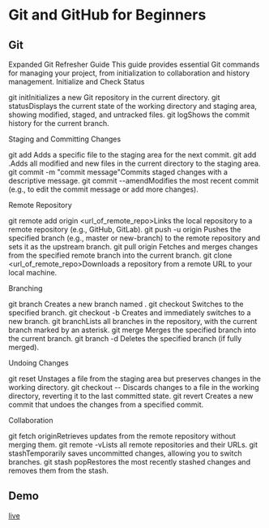 # Git and GitHub for Beginners

## Git

Expanded Git Refresher Guide
This guide provides essential Git commands for managing your project, from initialization to collaboration and history management.
Initialize and Check Status

git initInitializes a new Git repository in the current directory.
git statusDisplays the current state of the working directory and staging area, showing modified, staged, and untracked files.
git logShows the commit history for the current branch.

Staging and Committing Changes

git add <filename>Adds a specific file to the staging area for the next commit.
git add .Adds all modified and new files in the current directory to the staging area.
git commit -m "commit message"Commits staged changes with a descriptive message.
git commit --amendModifies the most recent commit (e.g., to edit the commit message or add more changes).

Remote Repository

git remote add origin <url_of_remote_repo>Links the local repository to a remote repository (e.g., GitHub, GitLab).
git push -u origin <branch>Pushes the specified branch (e.g., master or new-branch) to the remote repository and sets it as the upstream branch.
git pull origin <branch>Fetches and merges changes from the specified remote branch into the current branch.
git clone <url_of_remote_repo>Downloads a repository from a remote URL to your local machine.

Branching

git branch <new-branch>Creates a new branch named <new-branch>.
git checkout <new-branch>Switches to the specified branch.
git checkout -b <new-branch>Creates and immediately switches to a new branch.
git branchLists all branches in the repository, with the current branch marked by an asterisk.
git merge <branch>Merges the specified branch into the current branch.
git branch -d <branch>Deletes the specified branch (if fully merged).

Undoing Changes

git reset <filename>Unstages a file from the staging area but preserves changes in the working directory.
git checkout -- <filename>Discards changes to a file in the working directory, reverting it to the last committed state.
git revert <commit>Creates a new commit that undoes the changes from a specified commit.

Collaboration

git fetch originRetrieves updates from the remote repository without merging them.
git remote -vLists all remote repositories and their URLs.
git stashTemporarily saves uncommitted changes, allowing you to switch branches.
git stash popRestores the most recently stashed changes and removes them from the stash.



## Demo

[live](https://github.com/Asabeneh/git-github-beginners)
